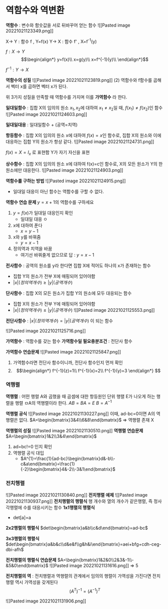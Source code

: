 # 역함수와 역변환
__역함수__ : 변수와 함숫값을 서로 뒤바꾸어 얻는 함수
![[Pasted image 20221021123349.png]]

X-> Y : 함수 f , Y=f(x)
Y-> X : 함수 f' , X=f<sup>-1</sup>(y)

$f:X \to Y$ 
$$\begin{align*}
y=f(x)\\
x=g(y)\\
x=f^{-1}(y)\\
\end{align*}$$


$f^{-1}:Y \to X$

__역함수의 성질__
![[Pasted image 20221021123819.png]]
(2) 역함수와 f함수를 곱해서 벡터 x를 곱하면 벡터 x가 된다.

위 3가지 성질을 만족할 때 역함수를 가지며 이를 __가역함수__ 라 한다.

__일대일함수__ : 집합 X의 임의의 원소 $x_1, x_2$에 대하여 $x_{1} \ne x_{2}$일 때, $f(x_{1}) \ne f(x_{2})$인 함수
![[Pasted image 20221021124603.png]]

__일대일대응__ : 일대일함수 + (공역=치역)


__항등함수__ : 집합 X의 임의의 원소 x에 대하여 $f(x)=x$인 함수로, 집합 X의 원소와 이에 대응하는 집합 Y의 원소가 항상 같다.
![[Pasted image 20221021124731.png]]

$f(x)=X=I_{x}$ 로 표현함
Y가 자기 자신을 표현

__상수함수__ : 집합 X의 임의의 원소 x에 대하여 f(x)=c인 함수로, X의 모든 원소가 Y의 한 원소에만 대응한다.
![[Pasted image 20221021124903.png]]


__역함수를 구하는 방법__
![[Pasted image 20221021124915.png]]
- 일대일 대응이 아닌 함수는 역함수를 구할 수 없다.

__역함수 연습 문제__
$y=x+1$의 역함수를 구하세요
1. $y=f(x)$가 일대일 대응인지 확인
	- 일대일 대응 ㅇ
2. x에 대하여 푼다
	- $x=y-1$
3. x와 y를 바꿔줌
	- $y=x-1$
4. 정의역과 치역을 바꿈
	- 여기선 바꿔줄게 없으므로 답 : $y=x-1$


__전사함수__ : 공역의 원소를 y라 한다면 집합 X에 적어도 하나의 x가 존재하는 함수
- 집합 Y의 원소가 전부 X에 매핑되어 있어야함
- $|x|(정의역 개수) \ge |y|(공역 개수)$ 

__단사함수__ : 집합 X의 모든 원소가 집합 Y의 원소에 모두 대응되는 함수
- 집합  X의 원소가 전부 Y에 매핑되어 있어야함
- $|x|(정의역 개수) \le |y|(공역 개수)$ 
![[Pasted image 20221021125553.png]]

__전단사함수__ : $|x|(정의역 개수) = |y|(공역 개수)$ 이 되는 함수

![[Pasted image 20221021125716.png]]

__가역함수__ : 역함수를 갖는 함수
__가역함수일 필요충분조건__ : 전단사 함수

__가역함수 연습문제__ 
![[Pasted image 20221021125847.png]]
1. 가역함수라면 전단사 함수이니까, 전단사 함수인지 먼저 확인
2. $$\begin{align*}
f^{-1}(z)=1\\
f^{-1}(x)=2\\
f^{-1}(y)=3
\end{align*}
$$

### 역행렬
__역행렬__ : 어떤 행렬 A와 곱했을 때 곱셈에 대한 항등원인 단위 행렬 E가 나오게 하는 행렬을 행렬 ㅁA의 역행렬이라 한다.
$AB=BA=E$       $B=A^{-1}$

__역행렬 공식__
![[Pasted image 20221021130227.png]]
이때, ad-bc=0이면 A의 역행렬은 없다.
$A=\begin{bmatrix}3&4\\6&8\end{bmatrix}$ => 역행렬 존재 X

__역행렬의 성질__
![[Pasted image 20221021130510.png]]
__역행렬 연습문제__
$A=\begin{bmatrix}1&2\\3&4\end{bmatrix}$
1. ad=bc!=0 인지 확인
2. 역행렬 공식 대입
	- $A^{1}=\frac{1}{ad-bc}\begin{bmatrix}d&-b\\-c&a\end{bmatrix}=\frac{1}{-2}\begin{bmatrix}4&-2\\-3&1\end{bmatrix}$


### 전치행렬
![[Pasted image 20221021130840.png]]
__전치행렬 예제__
![[Pasted image 20221021130937.png]]
__전치행렬의 행렬식__
행 개수와 열의 개수가 같은행렬, 즉 정사각행렬에 수를 대응시키는 함수
__1x1행렬의 행렬식__
- det[a]=a

__2x2행렬의 행렬식__
$det\begin{bmatrix}a&b\\c&d\end{bmatrix}=ad-bc$

__3x3행렬의 행렬식__
$det\begin{bmatrix}a&b&c\\d&e&f\\g&h&i\end{bmatrix}=aei+bfg+cdh-ceg-dbi-afh$

__전치행렬의 행렬식 연습문제__
$A=\begin{bmatrix}1&2&0\\2&3&-1\\-&5&0\end{bmatrix}$
![[Pasted image 20221021131616.png]]
=> 5

__전치행렬의 역__ : 전치행렬과 역행렬의 관계에서 임의의 행렬이 가역성을 가진다면 전치행렬 역시 가역성을 갖게된다
$$(A^{T})^{-1}=(A^{-1})^T $$

![[Pasted image 20221021131906.png]]


